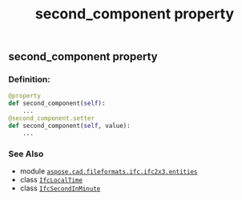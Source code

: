 ﻿---
title: second_component property
second_title: Aspose.CAD for Python via .NET API References
description: 
type: docs
weight: 90
url: /python-net/aspose.cad.fileformats.ifc.ifc2x3.entities/ifclocaltime/second_component/
is_root: false
---

## second_component property

### Definition:
```python
@property
def second_component(self):
    ...
@second_component.setter
def second_component(self, value):
    ...
```

### See Also
* module [`aspose.cad.fileformats.ifc.ifc2x3.entities`](../../)
* class [`IfcLocalTime`](/cad/python-net/aspose.cad.fileformats.ifc.ifc2x3.entities/ifclocaltime)
* class [`IfcSecondInMinute`](/cad/python-net/aspose.cad.fileformats.ifc.ifc2x3.types/ifcsecondinminute)
